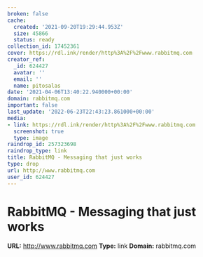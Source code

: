 ```yaml
---
broken: false
cache:
  created: '2021-09-20T19:29:44.953Z'
  size: 45866
  status: ready
collection_id: 17452361
cover: https://rdl.ink/render/http%3A%2F%2Fwww.rabbitmq.com
creator_ref:
  _id: 624427
  avatar: ''
  email: ''
  name: pitosalas
date: '2021-04-06T13:40:22.940000+00:00'
domain: rabbitmq.com
important: false
last_update: '2022-06-23T22:43:23.861000+00:00'
media:
- link: https://rdl.ink/render/http%3A%2F%2Fwww.rabbitmq.com
  screenshot: true
  type: image
raindrop_id: 257323698
raindrop_type: link
title: RabbitMQ - Messaging that just works
type: drop
url: http://www.rabbitmq.com
user_id: 624427
---
```


# RabbitMQ - Messaging that just works

**URL:** http://www.rabbitmq.com
**Type:** link
**Domain:** rabbitmq.com
